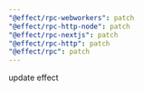 ```yaml
---
"@effect/rpc-webworkers": patch
"@effect/rpc-http-node": patch
"@effect/rpc-nextjs": patch
"@effect/rpc-http": patch
"@effect/rpc": patch
---
```


update effect
